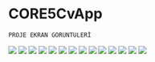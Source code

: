 # CORE5CvApp
 ```javascript
 PROJE EKRAN GÖRÜNTÜLERİ
  ```
  
![](https://i.hizliresim.com/5fuzyo9.png)
![](https://i.hizliresim.com/exn6zet.png)
![](https://i.hizliresim.com/7508gg5.png)
![](https://i.hizliresim.com/mqnco2g.png)
![](https://i.hizliresim.com/fixf6ao.png)
![](https://i.hizliresim.com/rohg4ip.png)
![](https://i.hizliresim.com/ildxte3.png)
![](https://i.hizliresim.com/6uqn66e.png)
![](https://i.hizliresim.com/pt3g1y8.png)
![](https://i.hizliresim.com/d1v38jl.png)
![](https://i.hizliresim.com/rlayggl.png)
![](https://i.hizliresim.com/tk5o9zm.png)
![](https://i.hizliresim.com/fsprm6w.jpg)
![](https://i.hizliresim.com/qrmjopz.png)
